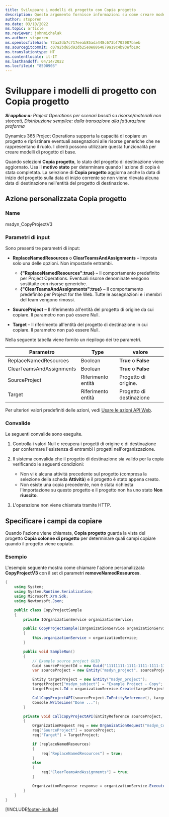 ```yaml
---
title: Sviluppare i modelli di progetto con Copia progetto
description: Questo argomento fornisce informazioni su come creare modelli di progetto utilizzando l'azione personalizzata Copia progetto.
author: stsporen
ms.date: 03/10/2022
ms.topic: article
ms.reviewer: johnmichalak
ms.author: stsporen
ms.openlocfilehash: 72aa2db7c717eeab85ada448c673bf702087baeb
ms.sourcegitcommit: c0792bd65d92db25e0e8864879a19c4b93efb10c
ms.translationtype: HT
ms.contentlocale: it-IT
ms.lasthandoff: 04/14/2022
ms.locfileid: "8590903"
---
```

# <a name="develop-project-templates-with-copy-project"></a>Sviluppare i modelli di progetto con Copia progetto

_**Si applica a:** Project Operations per scenari basati su risorse/materiali non stoccati, Distribuzione semplice: dalla transazione alla fatturazione proforma_

Dynamics 365 Project Operations supporta la capacità di copiare un progetto e ripristinare eventuali assegnazioni alle risorse generiche che ne rappresentano il ruolo. I clienti possono utilizzare questa funzionalità per creare modelli di progetto di base.

Quando selezioni **Copia progetto**, lo stato del progetto di destinazione viene aggiornato. Usa il **motivo stato** per determinare quando l'azione di copia è stata completata. La selezione di **Copia progetto** aggiorna anche la data di inizio del progetto sulla data di inizio corrente se non viene rilevata alcuna data di destinazione nell'entità del progetto di destinazione.

## <a name="copy-project-custom-action"></a>Azione personalizzata Copia progetto

### <a name="name"></a>Name 

msdyn\_CopyProjectV3

### <a name="input-parameters"></a>Parametri di input

Sono presenti tre parametri di input:

- **ReplaceNamedResources** o **ClearTeamsAndAssignments** – Imposta solo una delle opzioni. Non impostarle entrambi.

    - **\{"ReplaceNamedResources":true\}** – Il comportamento predefinito per Project Operations. Eventuali risorse denominate vengono sostituite con risorse generiche.
    - **\{"ClearTeamsAndAssignments":true\}** – Il comportamento predefinito per Project for the Web. Tutte le assegnazioni e i membri del team vengono rimossi.

- **SourceProject** – Il riferimento all'entità del progetto di origine da cui copiare. Il parametro non può essere Null.
- **Target** – Il riferimento all'entità del progetto di destinazione in cui copiare. Il parametro non può essere Null.

Nella seguente tabella viene fornito un riepilogo dei tre parametri.

| Parametro                | Type             | valore                 |
|--------------------------|------------------|-----------------------|
| ReplaceNamedResources    | Boolean          | **True** o **False** |
| ClearTeamsAndAssignments | Boolean          | **True** o **False** |
| SourceProject            | Riferimento entità | Progetto di origine.    |
| Target                   | Riferimento entità | Progetto di destinazione    |

Per ulteriori valori predefiniti delle azioni, vedi [Usare le azioni API Web](/powerapps/developer/common-data-service/webapi/use-web-api-actions).

### <a name="validations"></a>Convalide

Le seguenti convalide sono eseguite.

1. Controlla i valori Null e recupera i progetti di origine e di destinazione per confermare l'esistenza di entrambi i progetti nell'organizzazione.
2. Il sistema convalida che il progetto di destinazione sia valido per la copia verificando le seguenti condizioni:

    - Non vi è alcuna attività precedente sul progetto (compresa la selezione della scheda **Attività**) e il progetto è stato appena creato.
    - Non esiste una copia precedente, non è stata richiesta l'importazione su questo progetto e il progetto non ha uno stato **Non riuscito**.

3. L'operazione non viene chiamata tramite HTTP.

## <a name="specify-fields-to-copy"></a>Specificare i campi da copiare

Quando l'azione viene chiamata, **Copia progetto** guarda la vista del progetto **Copia colonne di progetto** per determinare quali campi copiare quando il progetto viene copiato.

### <a name="example"></a>Esempio

L'esempio seguente mostra come chiamare l'azione personalizzata **CopyProjectV3** con il set di parametri **removeNamedResources**.

```C#
{
    using System;
    using System.Runtime.Serialization;
    using Microsoft.Xrm.Sdk;
    using Newtonsoft.Json;

    public class CopyProjectSample
    {
        private IOrganizationService organizationService;

        public CopyProjectSample(IOrganizationService organizationService)
        {
            this.organizationService = organizationService;
        }

        public void SampleRun()
        {
            // Example source project GUID
            Guid sourceProjectId = new Guid("11111111-1111-1111-1111-111111111111");
            var sourceProject = new Entity("msdyn_project", sourceProjectId);

            Entity targetProject = new Entity("msdyn_project");
            targetProject["msdyn_subject"] = "Example Project - Copy";
            targetProject.Id = organizationService.Create(targetProject);

            CallCopyProjectAPI(sourceProject.ToEntityReference(), targetProject.ToEntityReference(), copyOption, true, false);
            Console.WriteLine("Done ...");
        }

        private void CallCopyProjectAPI(EntityReference sourceProject, EntityReference TargetProject, bool replaceNamedResources = true, bool clearTeamsAndAssignments = false)
        {
            OrganizationRequest req = new OrganizationRequest("msdyn_CopyProjectV3");
            req["SourceProject"] = sourceProject;
            req["Target"] = TargetProject;

            if (replaceNamedResources)
            {
                req["ReplaceNamedResources"] = true;
            }
            else
            {
                req["ClearTeamsAndAssignments"] = true;
            }

            OrganizationResponse response = organizationService.Execute(req);
        }
    }
}
```

[!INCLUDE[footer-include](../includes/footer-banner.md)]
